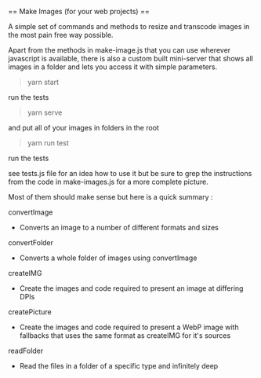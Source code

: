 == Make Images (for your web projects) ==

A simple set of commands and methods to resize and transcode images in the most pain free way possible. 

Apart from the methods in make-image.js that you can use wherever javascript is available, there is also a custom built mini-server that shows all images in a folder and lets you access it with simple parameters.

> yarn start

run the tests

> yarn serve

and put all of your images in folders in the root

> yarn run test

run the tests

see tests.js file for an idea how to use it but be sure to grep the instructions from the code in make-images.js for a more complete picture.

Most of them should make sense but here is a quick summary :

convertImage
- Converts an image to a number of different formats and sizes

convertFolder
- Converts a whole folder of images using convertImage

createIMG
- Create the images and code required to present an image at differing DPIs

createPicture
- Create the images and code required to present a WebP image with fallbacks that uses the same format as createIMG for it's sources

readFolder
- Read the files in a folder of a specific type and infinitely deep